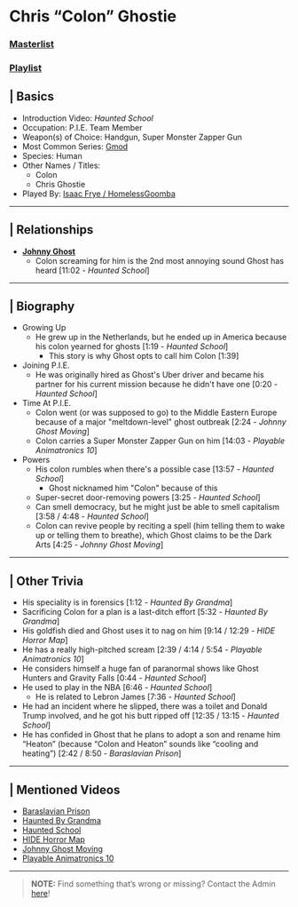 # Chris “Colon” Ghostie  
### [Masterlist]()
### [Playlist]()

## | Basics  
- Introduction Video: *Haunted School*
- Occupation: P.I.E. Team Member
- Weapon(s) of Choice: Handgun, Super Monster Zapper Gun
- Most Common Series: [Gmod](6.Series/Gmod.md)
- Species: Human
- Other Names / Titles:
  - Colon
  - Chris Ghostie
- Played By: [Isaac Frye / HomelessGoomba](3.Siblings/3.4.Isaac-Frye-HomelessGoomba.md)

----

## | Relationships  
- [**Johnny Ghost**](5.Characters/Johnny_Ghost.md)  
  - Colon screaming for him is the 2nd most annoying sound Ghost has heard [11:02 - *Haunted School*]

----

## | Biography  
- Growing Up
  - He grew up in the Netherlands, but he ended up in America because his colon yearned for ghosts [1:19 - *Haunted School*]
    - This story is why Ghost opts to call him Colon \[1:39]
- Joining P.I.E.
  - He was originally hired as Ghost's Uber driver and became his partner for his current mission because he didn't have one [0:20 - *Haunted School*]
- Time At P.I.E. 
  - Colon went \(or was supposed to go) to the Middle Eastern Europe because of a major "meltdown-level" ghost outbreak \[2:24 - *Johnny Ghost Moving*]
  - Colon carries a Super Monster Zapper Gun on him \[14:03 - *Playable Animatronics 10*]
- Powers
  - His colon rumbles when there's a possible case [13:57 - *Haunted School*]
    - Ghost nicknamed him "Colon" because of this
  - Super-secret door-removing powers [3:25 - *Haunted School*]
  - Can smell democracy, but he might just be able to smell capitalism [3:58 / 4:48 - *Haunted School*]
  - Colon can revive people by reciting a spell \(him telling them to wake up or telling them to breathe), which Ghost claims to be the Dark Arts \[4:25 - *Johnny Ghost Moving*]

----

## | Other Trivia  
- His speciality is in forensics \[1:12 - *Haunted By Grandma*]
- Sacrificing Colon for a plan is a last-ditch effort \[5:32 - *Haunted By Grandma*]
- His goldfish died and Ghost uses it to nag on him \[9:14 / 12:29 - *HIDE Horror Map*]
- He has a really high-pitched scream \[2:39 / 4:14 / 5:54 - *Playable Animatronics 10*]
- He considers himself a huge fan of paranormal shows like Ghost Hunters and Gravity Falls [0:44 - *Haunted School*]
- He used to play in the NBA [6:46 - *Haunted School*]
  - He is related to Lebron James [7:36 - *Haunted School*]
- He had an incident where he slipped, there was a toilet and Donald Trump involved, and he got his butt ripped off [12:35 / 13:15 - *Haunted School*]
- He has confided in Ghost that he plans to adopt a son and rename him “Heaton” \(because “Colon and Heaton” sounds like “cooling and heating”) \[2:42 / 8:50 - *Baraslavian Prison*]

----

## | Mentioned Videos
- [Baraslavian Prison](https://youtu.be/acQ_AEIHW-M)
- [Haunted By Grandma](https://youtu.be/yMRGseByyCU)
- [Haunted School](https://youtu.be/cV31R3z-P7M)
- [HIDE Horror Map](https://youtu.be/XV7ZJMx2_tQ)
- [Johnny Ghost Moving](https://youtu.be/hf04_xQdqfQ)
- [Playable Animatronics 10](https://youtu.be/2qdDjiasqEc)

----

> **NOTE:** Find something that’s wrong or missing? Contact the Admin [here](../chapter_2.md)!